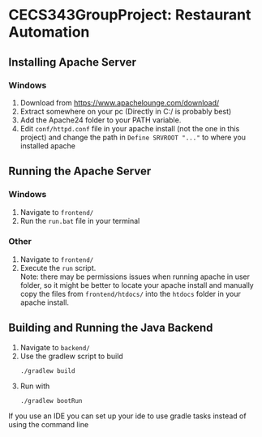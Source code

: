 # CECS343GroupProject: Restaurant Automation

## Installing Apache Server
### Windows
1. Download from https://www.apachelounge.com/download/
2. Extract somewhere on your pc (Directly in C:/ is probably best)
3. Add the Apache24 folder to your PATH variable.
4. Edit ```conf/httpd.conf``` file in your apache install (not the one in this project) and change the path in ```Define SRVROOT "..."``` to where you installed apache
   
## Running the Apache Server
### Windows
1. Navigate to ```frontend/```
2. Run the ```run.bat``` file in your terminal
### Other
1. Navigate to ```frontend/```
2. Execute the ```run``` script.\
   Note: there may be permissions issues when running apache in user folder, so it might be better to locate your apache install and manually copy the files from ```frontend/htdocs/``` into the ```htdocs``` folder in your apache install.


## Building and Running the Java Backend
1. Navigate to ```backend/```
2. Use the gradlew script to build
   ```
   ./gradlew build
   ```
4. Run with
   ```
   ./gradlew bootRun
   ```
If you use an IDE you can set up your ide to use gradle tasks instead of using the command line
